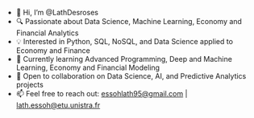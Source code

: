 - 👋 Hi, I’m @LathDesroses
- 🔍 Passionate about Data Science, Machine Learning, Economy and Financial Analytics
- 💡 Interested in Python, SQL, NoSQL, and Data Science applied to Economy and Finance
- 🚀 Currently learning Advanced Programming, Deep and Machine Learning, Economy and Financial Modeling
- 🤝 Open to collaboration on Data Science, AI, and Predictive Analytics projects
- 📫 Feel free to reach out: essohlath95@gmail.com | lath.essoh@etu.unistra.fr
